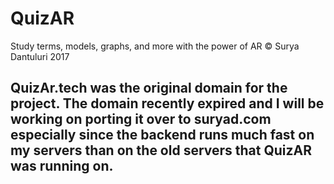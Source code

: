 # QuizAR
Study terms, models, graphs, and more with the power of AR
© Surya Dantuluri 2017

## QuizAr.tech was the original domain for the project. The domain recently expired and I will be working on porting it over to suryad.com especially since the backend runs much fast on my servers than on the old servers that QuizAR was running on.
